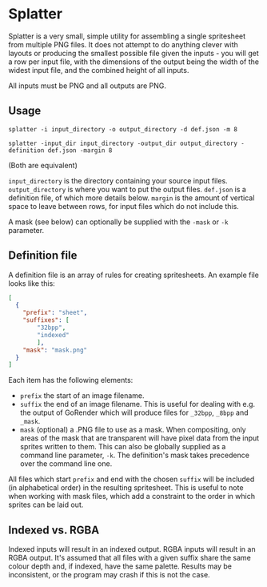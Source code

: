 # Splatter

Splatter is a very small, simple utility for assembling a single spritesheet from multiple PNG files. It does not
attempt to do anything clever with layouts or producing the smallest possible file given the inputs - you will get
a row per input file, with the dimensions of the output being the width of the widest input file, and the combined
height of all inputs.

All inputs must be PNG and all outputs are PNG.

## Usage

`splatter -i input_directory -o output_directory -d def.json -m 8`

`splatter -input_dir input_directory -output_dir output_directory -definition def.json -margin 8`

(Both are equivalent)

`input_directory` is the directory containing your source input files. `output_directory` is where you want to put
the output files. `def.json` is a definition file, of which more details below. `margin` is the amount of vertical space to leave between rows, for input files which do not include this.

A mask (see below) can optionally be supplied with the `-mask` or `-k` parameter.

## Definition file

A definition file is an array of rules for creating spritesheets. An example file looks like this:

```json
[
  {
    "prefix": "sheet",
	"suffixes": [
		"32bpp",
		"indexed"
		],
    "mask": "mask.png"
  }
]
```

Each item has the following elements:


* `prefix` the start of an image filename.
* `suffix` the end of an image filename. This is useful for dealing with e.g. the output of GoRender which will produce
  files for `_32bpp`, `_8bpp` and `_mask`.
* `mask` (optional) a .PNG file to use as a mask. When compositing, only areas of the mask that are transparent will
   have pixel data from the input sprites written to them. This can also be globally supplied as a command line
   parameter, `-k`. The definition's mask takes precedence over the command line one.
     
All files which start `prefix` and end with the chosen `suffix` will be included (in alphabetical order) in the
resulting spritesheet. This is useful to note when working with mask files, which add a constraint to the order
in which sprites can be laid out.

## Indexed vs. RGBA

Indexed inputs will result in an indexed output. RGBA inputs will result in an RGBA output. It's assumed that all
files with a given suffix share the same colour depth and, if indexed, have the same palette. Results may be
inconsistent, or the program may crash if this is not the case.
